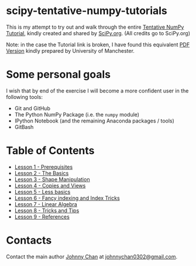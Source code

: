 # scipy-tentative-numpy-tutorials

This is my attempt to try out and walk through the entire [Tentative NumPy Tutorial](http://wiki.scipy.org/Tentative_NumPy_Tutorial#head-d3f8e5fe9b903f3c3b2a5c0dfceb60d71602cf93), kindly created and shared by [SciPy.org](http://scipy.org).  (All credits go to SciPy.org)

Note: in the case the Tutorial link is broken, I have found this equivalent [PDF Version](http://www.cs.man.ac.uk/~barry/mydocs/MyCOMP28512/MS15_Notes/PyRefs/Tentative_NumPy_Tutorial.pdf) kindly prepared by University of Manchester.

# Some personal goals

I wish that by end of the exercise I will become a more confident user in the following tools:

- Git and GitHub
- The Python NumPy Package (i.e. the `numpy` module)
- IPython Notebook (and the remaining Anaconda packages / tools)
- GitBash

# Table of Contents

- [Lesson 1 - Prerequisites](./lesson-1-prerequisities/lesson-1-prerequisites.ipynb)
- [Lesson 2 - The Basics](./lesson-2-the-basics/lesson-2-the-basics.ipynb)
- [Lesson 3 - Shape Manipulation](./lesson-3-shape-manipulation/lesson-3-shape-manipulation.ipynb)
- [Lesson 4 - Copies and Views](./lesson-4-copies-and-views/lesson-4-copies-and-views.ipynb)
- [Lesson 5 - Less basics](./lesson-5-less-basics/lesson-5-less-basics.ipynb)
- [Lesson 6 - Fancy indexing and Index Tricks](./lesson-6-fancy-indexing-and-index-tricks/lesson-6-fancy-indexing-and-index-tricks.ipynb)
- [Lesson 7 - Linear Algebra](./lesson-7-linear-algebra/lesson-7-linear-algebra.ipynb)
- [Lesson 8 - Tricks and Tips](./lesson-8-tricks-and-tips/lesson-8-tricks-and-tips.ipynb)
- [Lesson 9 - References](./lesson-9-references/lesson-9-references.ipynb)


# Contacts

Contact the main author [Johnny Chan](https://github.com/Atlas7) at [johnnychan0302@gmail.com](mailto:johnnychan0302@gmail.com).